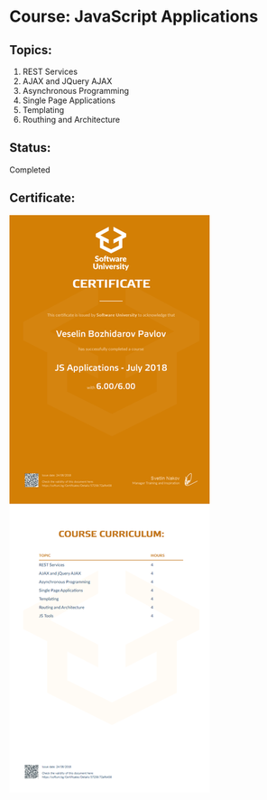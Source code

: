 # Course: JavaScript Applications

## Topics:
01. REST Services
02. AJAX and JQuery AJAX
03. Asynchronous Programming
04. Single Page Applications
05. Templating
06. Routhing and Architecture

## Status:
Completed

## Certificate:
<img src="certificate.jpeg"/>

